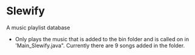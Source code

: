 # Slewify
A music playlist database
- Only plays the music that is added to the bin folder and is called on in 'Main_Slewify.java". Currently there are 9 songs added in the folder.
